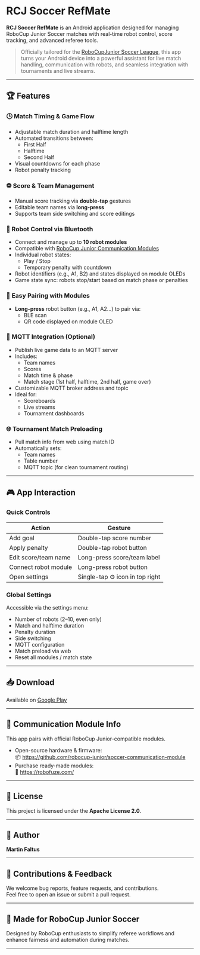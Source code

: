 # RCJ Soccer RefMate

**RCJ Soccer RefMate** is an Android application designed for managing RoboCup Junior Soccer matches with real-time robot control, score tracking, and advanced referee tools.

> Officially tailored for the [RoboCupJunior Soccer League](https://junior.robocup.org/soccer/), this app turns your Android device into a powerful assistant for live match handling, communication with robots, and seamless integration with tournaments and live streams.

---

## 🏆 Features

### 🕒 Match Timing & Game Flow
- Adjustable match duration and halftime length
- Automated transitions between:
  - First Half
  - Halftime
  - Second Half
- Visual countdowns for each phase
- Robot penalty tracking

### ⚽ Score & Team Management
- Manual score tracking via **double-tap** gestures
- Editable team names via **long-press**
- Supports team side switching and score editings

### 🤖 Robot Control via Bluetooth
- Connect and manage up to **10 robot modules**
- Compatible with [RoboCup Junior Communication Modules](https://github.com/robocup-junior/soccer-communication-module)
- Individual robot states:
  - Play / Stop
  - Temporary penalty with countdown
- Robot identifiers (e.g., A1, B2) and states displayed on module OLEDs
- Game state sync: robots stop/start based on match phase or penalties

### 🔗 Easy Pairing with Modules
- **Long-press** robot button (e.g., A1, A2…) to pair via:
  - BLE scan
  - QR code displayed on module OLED

### 📡 MQTT Integration (Optional)
- Publish live game data to an MQTT server
- Includes:
  - Team names
  - Scores
  - Match time & phase
  - Match stage (1st half, halftime, 2nd half, game over)
- Customizable MQTT broker address and topic
- Ideal for:
  - Scoreboards
  - Live streams
  - Tournament dashboards

### 🌐 Tournament Match Preloading
- Pull match info from web using match ID
- Automatically sets:
  - Team names
  - Table number
  - MQTT topic (for clean tournament routing)

---

## 🎮 App Interaction

### Quick Controls
| Action | Gesture |
|--------|---------|
| Add goal | Double-tap score number |
| Apply penalty | Double-tap robot button |
| Edit score/team name | Long-press score/team label |
| Connect robot module | Long-press robot button |
| Open settings | Single-tap ⚙️ icon in top right |

### Global Settings
Accessible via the settings menu:
- Number of robots (2–10, even only)
- Match and halftime duration
- Penalty duration
- Side switching
- MQTT configuration
- Match preload via web
- Reset all modules / match state

---

## 📥 Download

Available on [Google Play](https://play.google.com/store/apps/details?id=com.robocup.rcj_soccer)

---

## 🧩 Communication Module Info

This app pairs with official RoboCup Junior-compatible modules.

- Open-source hardware & firmware:  
  📦 https://github.com/robocup-junior/soccer-communication-module  
- Purchase ready-made modules:  
  🛒 https://robofuze.com/


---

## 📄 License

This project is licensed under the **Apache License 2.0**.  

---

## 👤 Author

**Martin Faltus**  

---

## 🤝 Contributions & Feedback

We welcome bug reports, feature requests, and contributions.  
Feel free to open an issue or submit a pull request.

---

## 🚀 Made for RoboCup Junior Soccer

Designed by RoboCup enthusiasts to simplify referee workflows and enhance fairness and automation during matches.

---
